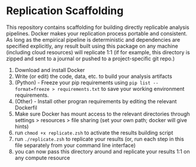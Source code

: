 # Replication Scaffolding

This repository contains scaffolding for building directly replicable analysis pipelines. Docker makes your replication process portable and consistent. As long as the empirical pipeline is deterministic and dependencies are specified explicitly, any result built using this package on any machine (including cloud resources) will replicate 1:1 (if for example, this directory is zipped and sent to a journal or pushed to a project-specific git repo.)


1. Download and install Docker
2. Write (or edit) the code, data, etc. to build your analysis artifacts
3. (Python) - Freeze your pip requirements using `pip list --format=freeze > requirements.txt` to save your working environment requirements.
4. (Other) - Install other progran requirements by editing the relevant Dockerfil
5. Make sure Docker has mount access to the relevant directories through settings > resources > file sharing (set your own path; docker will give hints)
6. run `chmod +x replicate.zsh` to activate the results building script
7. run `./replicate.zsh` to replicate your results (or, run each step in this file separately from your command line interface)
8. you can now pass this directory around and replicate your results 1:1 on any compute resource

